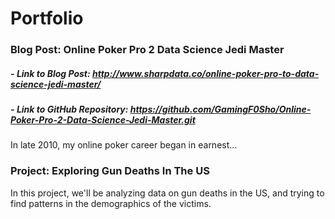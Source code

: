 # Portfolio

### Blog Post: Online Poker Pro 2 Data Science Jedi Master
##### - *Link to Blog Post: http://www.sharpdata.co/online-poker-pro-to-data-science-jedi-master/*
##### - *Link to GitHub Repository: https://github.com/GamingF0Sho/Online-Poker-Pro-2-Data-Science-Jedi-Master.git*
In late 2010, my online poker career began in earnest...

### Project: Exploring Gun Deaths In The US

In this project, we'll be analyzing data on gun deaths in the US, and trying to find patterns in the demographics of the victims.
